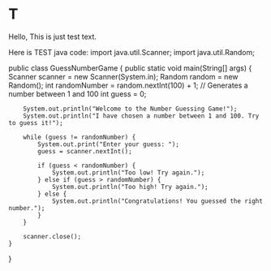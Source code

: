 # T

Hello, This is just test text.

Here is TEST java code:
import java.util.Scanner;
import java.util.Random;

public class GuessNumberGame {
    public static void main(String[] args) {
        Scanner scanner = new Scanner(System.in);
        Random random = new Random();
        int randomNumber = random.nextInt(100) + 1; // Generates a number between 1 and 100
        int guess = 0;
        
        System.out.println("Welcome to the Number Guessing Game!");
        System.out.println("I have chosen a number between 1 and 100. Try to guess it!");
        
        while (guess != randomNumber) {
            System.out.print("Enter your guess: ");
            guess = scanner.nextInt();
            
            if (guess < randomNumber) {
                System.out.println("Too low! Try again.");
            } else if (guess > randomNumber) {
                System.out.println("Too high! Try again.");
            } else {
                System.out.println("Congratulations! You guessed the right number.");
            }
        }
        
        scanner.close();
    }
}
